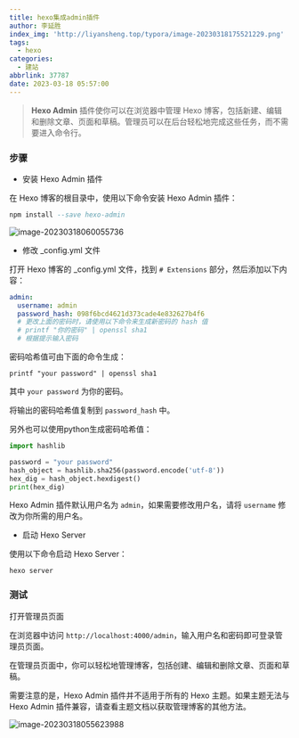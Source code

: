 ```yaml
---
title: hexo集成admin插件
author: 李延胜
index_img: 'http://liyansheng.top/typora/image-20230318175521229.png'
tags:
  - hexo
categories:
  - 建站
abbrlink: 37787
date: 2023-03-18 05:57:00
---
```

> **Hexo Admin** 插件使你可以在浏览器中管理 Hexo 博客，包括新建、编辑和删除文章、页面和草稿。管理员可以在后台轻松地完成这些任务，而不需要进入命令行。

### 步骤

- 安装 Hexo Admin 插件

在 Hexo 博客的根目录中，使用以下命令安装 Hexo Admin 插件：

```ada
npm install --save hexo-admin
```
![image-20230318060055736](http://liyansheng.top/typora/image-20230318060055736.png)

- 修改 _config.yml 文件

打开 Hexo 博客的 _config.yml 文件，找到 `# Extensions` 部分，然后添加以下内容：

```yaml
admin:
  username: admin
  password_hash: 098f6bcd4621d373cade4e832627b4f6
  # 更改上面的密码时，请使用以下命令来生成新密码的 hash 值
  # printf "你的密码" | openssl sha1
  # 根据提示输入密码
```

密码哈希值可由下面的命令生成：

```1c
printf "your password" | openssl sha1
```

其中 `your password` 为你的密码。

将输出的密码哈希值复制到 `password_hash` 中。

另外也可以使用python生成密码哈希值：

```python
import hashlib

password = "your password"
hash_object = hashlib.sha256(password.encode('utf-8'))
hex_dig = hash_object.hexdigest()
print(hex_dig)
```

Hexo Admin 插件默认用户名为 `admin`，如果需要修改用户名，请将 `username` 修改为你所需的用户名。

- 启动 Hexo Server

使用以下命令启动 Hexo Server：

```axapta
hexo server
```

### 测试

打开管理员页面

在浏览器中访问 `http://localhost:4000/admin`，输入用户名和密码即可登录管理员页面。

在管理员页面中，你可以轻松地管理博客，包括创建、编辑和删除文章、页面和草稿。

需要注意的是，Hexo Admin 插件并不适用于所有的 Hexo 主题。如果主题无法与 Hexo Admin 插件兼容，请查看主题文档以获取管理博客的其他方法。

![image-20230318055623988](http://liyansheng.top/typora/image-20230318055623988.png)

